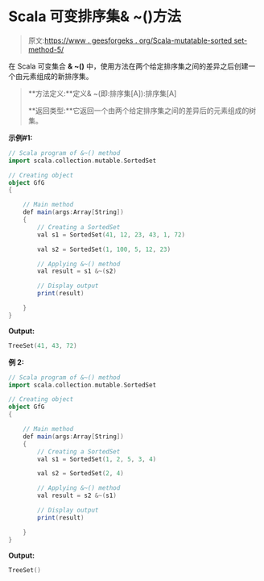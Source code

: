 # Scala 可变排序集& ~()方法

> 原文:[https://www . geesforgeks . org/Scala-mutatable-sorted set-method-5/](https://www.geeksforgeeks.org/scala-mutable-sortedset-method-5/)

在 Scala 可变集合 **& ~()** 中，使用方法在两个给定排序集之间的差异之后创建一个由元素组成的新排序集。

> **方法定义:**定义& ~(即:排序集[A]):排序集[A]
> 
> **返回类型:**它返回一个由两个给定排序集之间的差异后的元素组成的树集。

**示例#1:**

```scala
// Scala program of &~() method  
import scala.collection.mutable.SortedSet 

// Creating object 
object GfG 
{ 

    // Main method 
    def main(args:Array[String]) 
    { 
        // Creating a SortedSet 
        val s1 = SortedSet(41, 12, 23, 43, 1, 72) 

        val s2 = SortedSet(1, 100, 5, 12, 23)

        // Applying &~() method 
        val result = s1 &~(s2)

        // Display output
        print(result)   

    } 
} 
```

**Output:**

```scala
TreeSet(41, 43, 72)

```

**例 2:**

```scala
// Scala program of &~() method  
import scala.collection.mutable.SortedSet 

// Creating object 
object GfG 
{ 

    // Main method 
    def main(args:Array[String]) 
    { 
        // Creating a SortedSet 
        val s1 = SortedSet(1, 2, 5, 3, 4) 

        val s2 = SortedSet(2, 4)

        // Applying &~() method 
        val result = s2 &~(s1)

        // Display output
        print(result)   

    } 
} 
```

**Output:**

```scala
TreeSet()

```